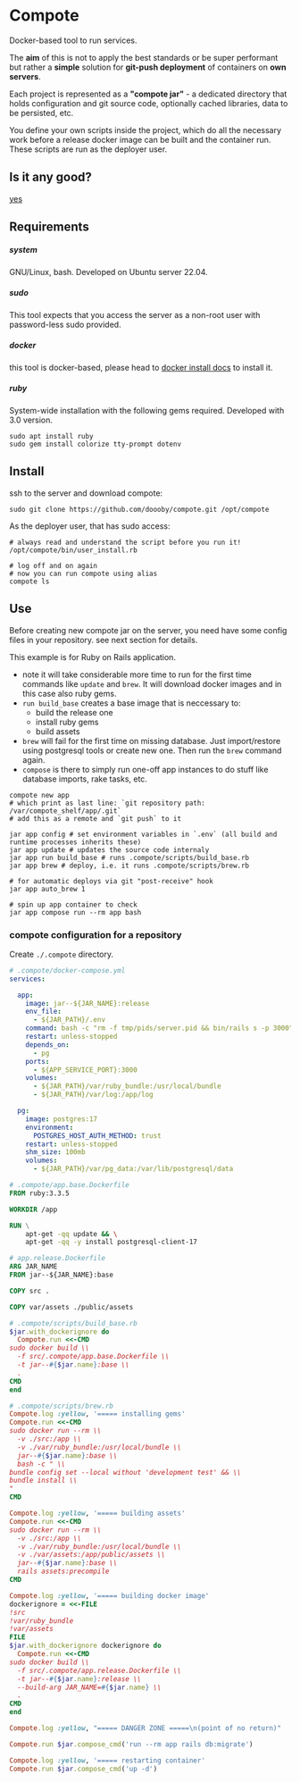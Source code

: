 # Compote
Docker-based tool to run services.

The **aim** of this is not to apply the best standards or be super performant but rather a **simple** solution for **git-push deployment** of containers on **own servers**.

Each project is represented as a **"compote jar"** - a dedicated directory that holds configuration and git source code, optionally cached libraries, data to be persisted, etc.

You define your own scripts inside the project, which do all the necessary work before a release docker image can be built and the container run. These scripts are run as the deployer user.

## Is it any good?
[yes](https://news.ycombinator.com/item?id=3067434)

## Requirements

##### system
GNU/Linux, bash. Developed on Ubuntu server 22.04.

##### sudo
This tool expects that you access the server as a non-root user with password-less sudo provided.

##### docker
this tool is docker-based, please head to [docker install docs](https://docs.docker.com/engine/install/) to install it.

##### ruby
System-wide installation with the following gems required. Developed with 3.0 version.
```shell
sudo apt install ruby
sudo gem install colorize tty-prompt dotenv
```

## Install
ssh to the server and download compote:
```shell
sudo git clone https://github.com/doooby/compote.git /opt/compote
```

As the deployer user, that has sudo access:
```shell
# always read and understand the script before you run it!
/opt/compote/bin/user_install.rb
```

```shell
# log off and on again
# now you can run compote using alias
compote ls
```

## Use
Before creating new compote jar on the server, you need have some config files in your repository. see next section for details.

This example is for Ruby on Rails application.
- note it will take considerable more time to run for the first time commands like `update` and `brew`. It will download docker images and in this case also ruby gems.
- `run build_base` creates a base image that is neccessary to:
  - build the release one
  - install ruby gems
  - build assets
- `brew` will fail for the first time on missing database. Just import/restore using postgresql tools or create new one. Then run the `brew` command again.
- `compose` is there to simply run one-off app instances to do stuff like database imports, rake tasks, etc.
```shell
compote new app
# which print as last line: `git repository path: /var/compote_shelf/app/.git`
# add this as a remote and `git push` to it

jar app config # set environment variables in `.env` (all build and runtime processes inherits these)
jar app update # updates the source code internaly
jar app run build_base # runs .compote/scripts/build_base.rb
jar app brew # deploy, i.e. it runs .compote/scripts/brew.rb

# for automatic deploys via git "post-receive" hook
jar app auto_brew 1

# spin up app container to check
jar app compose run --rm app bash
```

### compote configuration for a repository
Create `./.compote` directory.
```yaml
# .compote/docker-compose.yml
services:

  app:
    image: jar--${JAR_NAME}:release
    env_file:
      - ${JAR_PATH}/.env
    command: bash -c "rm -f tmp/pids/server.pid && bin/rails s -p 3000"
    restart: unless-stopped
    depends_on:
      - pg
    ports:
      - ${APP_SERVICE_PORT}:3000
    volumes:
      - ${JAR_PATH}/var/ruby_bundle:/usr/local/bundle
      - ${JAR_PATH}/var/log:/app/log

  pg:
    image: postgres:17
    environment:
      POSTGRES_HOST_AUTH_METHOD: trust
    restart: unless-stopped
    shm_size: 100mb
    volumes:
      - ${JAR_PATH}/var/pg_data:/var/lib/postgresql/data
```
```Dockerfile
# .compote/app.base.Dockerfile
FROM ruby:3.3.5

WORKDIR /app

RUN \
    apt-get -qq update && \
    apt-get -qq -y install postgresql-client-17
```
```Dockerfile
# app.release.Dockerfile
ARG JAR_NAME
FROM jar--${JAR_NAME}:base

COPY src .

COPY var/assets ./public/assets
```
```rb
# .compote/scripts/build_base.rb
$jar.with_dockerignore do
  Compote.run <<-CMD
sudo docker build \\
  -f src/.compote/app.base.Dockerfile \\
  -t jar--#{$jar.name}:base \\
  .
CMD
end
```
```rb
# .compote/scripts/brew.rb
Compote.log :yellow, '===== installing gems'
Compote.run <<-CMD
sudo docker run --rm \\
  -v ./src:/app \\
  -v ./var/ruby_bundle:/usr/local/bundle \\
  jar--#{$jar.name}:base \\
  bash -c " \\
bundle config set --local without 'development test' && \\
bundle install \\
"
CMD

Compote.log :yellow, '===== building assets'
Compote.run <<-CMD
sudo docker run --rm \\
  -v ./src:/app \\
  -v ./var/ruby_bundle:/usr/local/bundle \\
  -v ./var/assets:/app/public/assets \\
  jar--#{$jar.name}:base \\
  rails assets:precompile
CMD

Compote.log :yellow, '===== building docker image'
dockerignore = <<-FILE
!src
!var/ruby_bundle
!var/assets
FILE
$jar.with_dockerignore dockerignore do
  Compote.run <<-CMD
sudo docker build \\
  -f src/.compote/app.release.Dockerfile \\
  -t jar--#{$jar.name}:release \\
  --build-arg JAR_NAME=#{$jar.name} \\
  .
CMD
end

Compote.log :yellow, "===== DANGER ZONE =====\n(point of no return)"

Compote.run $jar.compose_cmd('run --rm app rails db:migrate')

Compote.log :yellow, '===== restarting container'
Compote.run $jar.compose_cmd('up -d')
```
